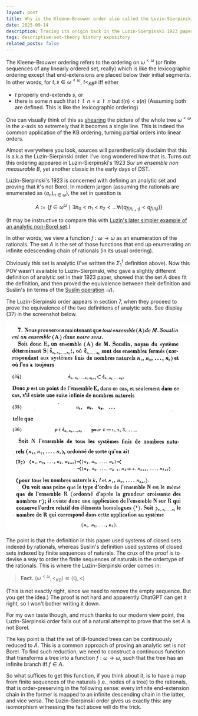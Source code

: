 ```yaml
---
layout: post
title: Why is the Kleene-Brouwer order also called the Luzin-Sierpinski order?
date: 2025-09-14
description: Tracing its origin back in the Luzin-Sierpinski 1923 paper
tags: descriptive-set-theory history expository
related_posts: false
---
```

The Kleene-Brouwer ordering refers to the ordering on $\omega^{<\omega}$ (or finite sequences of any linearly ordered set, really) which is like the lexicographic ordering except that end-extensions are placed below their initial segments. In other words, for $t,s\in\omega^{<\omega}$, $t<_{KB}s$ iff either
- $t$ properly end-extends $s$, or
- there is some $n$ such that $t\upharpoonright n = s\upharpoonright n$ but $t(n)<s(n)$ (Assuming both are defined. This is like the lexicographic ordering)

One can visually think of this as [shearing](https://textbooks.math.gatech.edu/ila/matrix-transformations.html#matrix-trans-shear) the picture of the whole tree $\omega^{<\omega}$ in the $x$-axis so extremely that it becomes a single line. This is indeed the common application of the KB ordering, turning partial orders into linear orders.

Almost everywhere you look, sources will parenthetically disclaim that this is a.k.a the Luzin-Sierpinski order. I've long wondered how that is. Turns out this ordering appeared in Luzin-Sierpinski's 1923 *Sur un ensemble non measurable B*, yet another classic in the early days of DST.

Luzin-Sierpinski's 1923 is concerned with defining an analytic set and proving that it's not Borel. In modern jargon (assuming the rationals are enumerated as $(q_n)_{n\in\omega}$), the set in question is

$$
A:= \{f\in\omega^\omega \mid \exists n_0<n_1<n_2<... \forall i (q_{f(n_{i+1})} < q_{f(n_i)})\}
$$

(It may be instructive to compare this with [Luzin's later simpler example of an analytic non-Borel set](/notes/Nov_22_2022_Sigma11_normal_form_norms_prewellorderings.pdf).)

In other words, we view a function $f:\omega\to\omega$ as an enumeration of the rationals. The set $A$ is the set of those functions that end up enumerating an infinite edescending chain of rationals (in its usual ordering).

Obviously this set is analytic (I've written the $\Sigma^1_1$ definition above). Now this POV wasn't available to Luzin-Sierpinski, who gave a slightly different definition of analytic set in their 1923 paper, showed that the set $A$ does fit the definition, and then proved the equivalence between their definition and Suslin's (in terms of the [Suslin operation](https://en.wikipedia.org/wiki/Suslin_operation) $\mathcal{A}$).

The Luzin-Sierpinski order appears in section 7, when they proceed to prove the equivalence of the two definitions of analytic sets. See display (37) in the screenshot below.

![image1](/assets/img/CleanShot%202025-09-15%20at%2000.12.15@2x.png)

The point is that the definition in this paper used systems of closed sets indexed by rationals, whereas Suslin's definition used systems of closed sets indexed by finite sequences of naturals. The crux of the proof is to devise a way to order the finite sequences of naturals in the ordertype of the rationals. This is where the Luzin-Sierpinski order comes in:

> **Fact.** $(\omega^{<\omega}, <_{KB})\cong (\mathbb{Q}, <)$

(This is not exactly right, since we need to remove the empty sequence. But you get the idea.) The proof is not hard and apparently ChatGPT can get it right, so I won't bother writing it down.

For my own taste though, and much thanks to our modern view point, the Luzin-Sierpinski order falls out of a natural attempt to prove that the set $A$ is not Borel. 

The key point is that the set of ill-founded trees can be continuously reduced to $A$. This is a common approach of proving an analytic set is not Borel. To find such reduction, we need to construct a continuous function that transforms a tree into a function $f:\omega\to\omega$, such that the tree has an infinite branch iff $f\in A$. 

So what suffices to get this function, if you think about it, is to have a map from finite sequences of the naturals (i.e., nodes of a tree) to the rationals, that is order-preserving in the following sense: every infinite end-extension chain in the former is mapped to an infinite descending chain in the latter, and vice versa. The Luzin-Sierpinski order gives us exactly this: any isomorphism witnessing the fact above will do the trick. 
